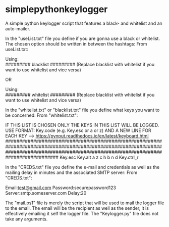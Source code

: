 # simplepythonkeylogger
A simple python keylogger script that features a black- and whitelist and an auto-mailer.

In the "useList.txt" file you define if you are gonna use a black or whitelist. The chosen option should be written in between the hashtags:
From useList.txt:

Using:           
#########
blacklist
#########
(Replace blacklist with whitelist if you want to use whitelist and vice versa)

OR

Using:           
#########
whitelist
#########
(Replace blacklist with whitelist if you want to use whitelist and vice versa)




In the "whitelist.txt" or "blacklist.txt" file you define what keys you want to be concerned:
From "whitelist.txt":

IF THIS LIST IS CHOSEN ONLY THE KEYS IN THIS LIST WILL BE LOGGED. USE FORMAT: Key.code (e.g. Key.esc or a or z) AND A NEW LINE FOR EACH KEY --> https://pynput.readthedocs.io/en/latest/keyboard.html
###########################################################################################################################################################################################
Key.esc
Key.alt
a
z
c
h
b
n
d
Key.ctrl_r



In the "CREDS.txt" file you define the e-mail and credentials as well as the mailing delay in minutes and the associated SMTP server:
From "CREDS.txt":

Email:test@gmail.com
Password:securepassword123
Server:smtp.someserver.com
Delay:20



The "mail.ps1" file is merely the script that will be used to mail the logger file to the email.
The email will be the recipient as well as the sender, it is effectively emailing it self the logger file.
The "Keylogger.py" file does not take any arguments.
